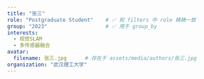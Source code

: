 ```yaml
---
title: "张三"
role: "Postgraduate Student"    # ✅ 和 filters 中 role 精确一致
group: "2023"                   # ✅ 用于 group_by
interests:
  - 视觉SLAM
  - 多传感器融合
avatar:
  filename: 张三.jpg      # 存在于 assets/media/authors/张三.jpg
organization: "武汉理工大学"
---
```


